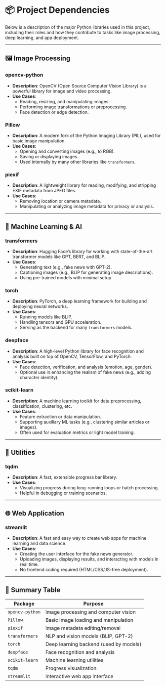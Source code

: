 # 📦 Project Dependencies

Below is a description of the major Python libraries used in this project, including their roles and how they contribute to tasks like image processing, deep learning, and app deployment.

---

## 🖼️ Image Processing

### **opencv-python**
- **Description**: OpenCV (Open Source Computer Vision Library) is a powerful library for image and video processing.
- **Use Cases**:
    - Reading, resizing, and manipulating images.
    - Performing image transformations or preprocessing.
    - Face detection or edge detection.

### **Pillow**
- **Description**: A modern fork of the Python Imaging Library (PIL), used for basic image manipulation.
- **Use Cases**:
    - Opening and converting images (e.g., to RGB).
    - Saving or displaying images.
    - Used internally by many other libraries like `transformers`.

### **piexif**
- **Description**: A lightweight library for reading, modifying, and stripping EXIF metadata from JPEG files.
- **Use Cases**:
    - Removing location or camera metadata.
    - Manipulating or analyzing image metadata for privacy or analysis.

---

## 🧠 Machine Learning & AI

### **transformers**
- **Description**: Hugging Face’s library for working with state-of-the-art transformer models like GPT, BERT, and BLIP.
- **Use Cases**:
    - Generating text (e.g., fake news with GPT-2).
    - Captioning images (e.g., BLIP for generating image descriptions).
    - Using pre-trained models with minimal setup.

### **torch**
- **Description**: PyTorch, a deep learning framework for building and deploying neural networks.
- **Use Cases**:
    - Running models like BLIP.
    - Handling tensors and GPU acceleration.
    - Serving as the backend for many `transformers` models.

### **deepface**
- **Description**: A high-level Python library for face recognition and analysis built on top of OpenCV, TensorFlow, and PyTorch.
- **Use Cases**:
    - Face detection, verification, and analysis (emotion, age, gender).
    - Optional use in enhancing the realism of fake news (e.g., adding character identity).

### **scikit-learn**
- **Description**: A machine learning toolkit for data preprocessing, classification, clustering, etc.
- **Use Cases**:
    - Feature extraction or data manipulation.
    - Supporting auxiliary ML tasks (e.g., clustering similar articles or images).
    - Often used for evaluation metrics or light model training.

---

## 🧪 Utilities

### **tqdm**
- **Description**: A fast, extensible progress bar library.
- **Use Cases**:
    - Visualizing progress during long-running loops or batch processing.
    - Helpful in debugging or training scenarios.

---

## 🌐 Web Application

### **streamlit**
- **Description**: A fast and easy way to create web apps for machine learning and data science.
- **Use Cases**:
    - Creating the user interface for the fake news generator.
    - Uploading images, displaying results, and interacting with models in real time.
    - No frontend coding required (HTML/CSS/JS-free deployment).

---

## 🧩 Summary Table

| Package         | Purpose                                  |
|-----------------|-------------------------------------------|
| `opencv-python` | Image processing and computer vision     |
| `Pillow`        | Basic image loading and manipulation     |
| `piexif`        | Image metadata editing/removal           |
| `transformers`  | NLP and vision models (BLIP, GPT-2)      |
| `torch`         | Deep learning backend (used by models)   |
| `deepface`      | Face recognition and analysis            |
| `scikit-learn`  | Machine learning utilities                |
| `tqdm`          | Progress visualization                   |
| `streamlit`     | Interactive web app interface            |
